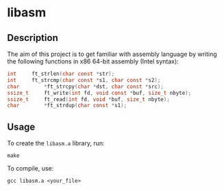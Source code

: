 # libasm

## Description
The aim of this project is to get familiar with assembly language by writing the following functions in x86 64-bit assembly (Intel syntax):
```c
int		ft_strlen(char const *str);
int		ft_strcmp(char const *s1, char const *s2);
char		*ft_strcpy(char *dst, char const *src);
ssize_t		ft_write(int fd, void const *buf, size_t nbyte);
ssize_t		ft_read(int fd, void *buf, size_t nbyte);
char		*ft_strdup(char const *s1);
```

## Usage
To create the `libasm.a` library, run:

`make`

To compile, use:

`gcc libasm.a <your_file>`
